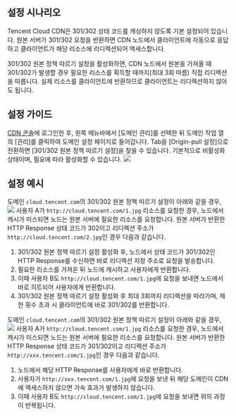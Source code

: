 
## 설정 시나리오
Tencent Cloud CDN은 301/302 상태 코드를 캐싱하지 않도록 기본 설정되어 있습니다. 원본 서버가 301/302 요청을 반환하면 CDN 노드에서 클라이언트에 자동으로 응답하고 클라이언트가 해당 리소스에 리디렉션되어 액세스합니다.

301/302 원본 정책 따르기 설정을 활성화하면, CDN 노드에서 원본을 가져올 때 301/302가 발생할 경우 필요한 리소스를 획득할 때까지(최대 3회 따름) 직접 리디렉션을 따릅니다. 실제 리소스를 클라이언트에 반환하므로 클라이언트는 리디렉션하지 않아도 됩니다.


## 설정 가이드

[CDN 콘솔](https://console.cloud.tencent.com/cdn)에 로그인한 후, 왼쪽 메뉴바에서 [도메인 관리]를 선택한 뒤 도메인 작업 열의 [관리]를 클릭하여 도메인 설정 페이지로 들어갑니다. Tab을 [Origin-pull 설정]으로 전환하면 [301/302 원본 정책 따르기 설정]을 찾을 수 있습니다. 기본적으로 비활성화 상태이며, 필요에 따라 활성화할 수 있습니다.
![](https://main.qcloudimg.com/raw/3d431956857ef20b21bb954e481c66e4.png)



## 설정 예시
도메인 `cloud.tencent.com`의 301/302 원본 정책 따르기 설정이 아래와 같을 경우,
![](https://main.qcloudimg.com/raw/cbbd0f472a50287fd425cd093a2dacb9.png)
사용자 A가 `http://cloud.tencent.com/1.jpg` 리소스를 요청한 경우, 노드에서 캐시가 미스되면 노드는 원본 서버에 필요한 리소스를 요청합니다. 원본 서버가 반환한 HTTP Response 상태 코드가 302이고 리디렉션 주소가 `http://cloud.tencent.com/2.jpg`인 경우 다음과 같습니다.
1. 301/302 원본 정책 따르기 설정 활성화 후, 노드에서 상태 코드가 301/302인 HTTP Response를 수신하면 바로 리디렉션 지정 주소로 요청을 발송합니다.
2. 필요한 리소스를 가져온 뒤 노드에 캐시하고 사용자에게 반환합니다.
3. 이때 사용자 B도 `http://cloud.tencent.com/1.jpg`에 요청을 보내면 노드에서 바로 히트되어 사용자에게 반환합니다.
4. 301/302 원본 정책 따르기 설정 활성화 후 최대 3회까지 리디렉션을 따라가며, 제한 횟수 초과 시 클라이언트에 바로 301/302를 반환합니다.

도메인 `cloud.tencent.com`의 301/302 원본 정책 따르기 설정이 아래와 같을 경우,
![](https://main.qcloudimg.com/raw/3d431956857ef20b21bb954e481c66e4.png)
사용자 A가 `http://cloud.tencent.com/1.jpg` 리소스를 요청한 경우, 노드에서 캐시가 미스되면 노드는 원본 서버에 필요한 리소스를 요청합니다. 원본 서버가 반환한 HTTP Response 상태 코드가 301/302이고 리디렉션 주소가 `http://xxx.tencent.com/1.jpg`인 경우 다음과 같습니다.

1. 노드에서 해당 HTTP Response를 사용자에게 바로 반환합니다.
2. 사용자가 `http://xxx.tencent.com/1.jpg`에 요청을 보낸 뒤 해당 도메인이 CDN에 액세스하지 않으면 가속 효과가 발생하지 않습니다.
3. 이때 사용자 B도 `http://cloud.tencent.com/1.jpg`에 요청을 보내면 위의 과정이 반복됩니다.
